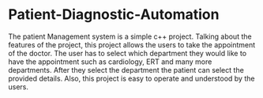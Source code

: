 # Patient-Diagnostic-Automation
The patient Management system is a simple c++ project. Talking about the features of the project, this project allows the users to take the appointment of the doctor. The user has to select which department they would like to have the appointment such as cardiology, ERT and many more departments. After they select the department the patient can select the provided details. Also, this project is easy to operate and understood by the users.

